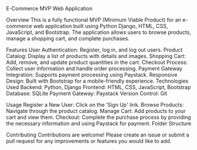 E-Commerce MVP Web Application

Overview
This is a fully functional MVP (Minimum Viable Product) for an e-commerce web application built using Python Django, HTML, CSS, JavaScript, and Bootstrap. The application allows users to browse products, manage a shopping cart, and complete purchases.

Features
User Authentication: Register, log in, and log out users.
Product Catalog: Display a list of products with details and images.
Shopping Cart: Add, remove, and update product quantities in the cart.
Checkout Process: Collect user information and handle order processing.
Payment Gateway Integration: Supports payment processing using Paystack.
Responsive Design: Built with Bootstrap for a mobile-friendly experience.
Technologies Used
Backend: Python, Django
Frontend: HTML, CSS, JavaScript, Bootstrap
Database: SQLite
Payment Gateway: Paystack
Version Control: Git

Usage
Register a New User: Click on the 'Sign Up' link.
Browse Products: Navigate through the product catalog.
Manage Cart: Add products to your cart and view them.
Checkout: Complete the purchase process by providing the necessary information and using Paystack for payment.
Folder Structure

Contributing
Contributions are welcome! Please create an issue or submit a pull request for any improvements or features you would like to add.
